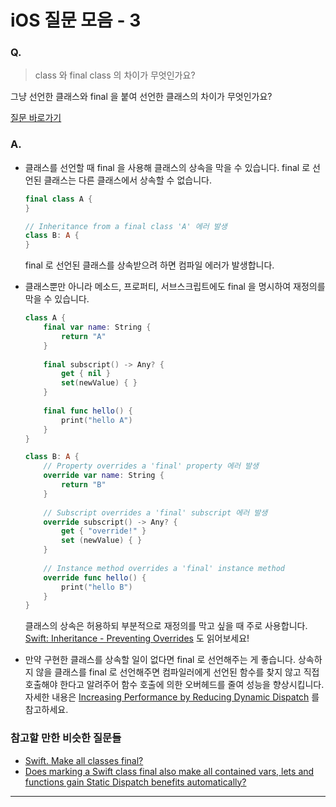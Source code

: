# iOS 질문 모음 - 3

### Q.

> class 와 final class 의 차이가 무엇인가요?

그냥 선언한 클래스와 final 을 붙여 선언한 클래스의 차이가 무엇인가요?

[질문 바로가기](https://stackoverflow.com/questions/46049783/what-is-the-difference-between-final-class-and-class)

### A.

* 클래스를 선언할 때 final 을 사용해 클래스의 상속을 막을 수 있습니다. final 로 선언된 클래스는 다른 클래스에서 상속할 수 없습니다.

  ```swift
  final class A {
  }
  
  // Inheritance from a final class 'A' 에러 발생
  class B: A {
  }
  ```

  final 로 선언된 클래스를 상속받으려 하면 컴파일 에러가 발생합니다.

* 클래스뿐만 아니라 메소드, 프로퍼티, 서브스크립트에도 final 을 명시하여 재정의를 막을 수 있습니다.

  ```swift
  class A {
      final var name: String {
          return "A"
      }
      
      final subscript() -> Any? {
          get { nil }
          set(newValue) { }
      }
      
      final func hello() {
          print("hello A")
      }
  }
  
  class B: A {
      // Property overrides a 'final' property 에러 발생
      override var name: String {
          return "B"
      }
      
      // Subscript overrides a 'final' subscript 에러 발생
      override subscript() -> Any? {
          get { "override!" }
          set (newValue) { }
      }
      
      // Instance method overrides a 'final' instance method
      override func hello() {
          print("hello B")
      }
  }
  ```

  클래스의 상속은 허용하되 부분적으로 재정의를 막고 싶을 때 주로 사용합니다. [Swift: Inheritance - Preventing Overrides](https://docs.swift.org/swift-book/LanguageGuide/Inheritance.html#ID202) 도 읽어보세요!

* 만약 구현한 클래스를 상속할 일이 없다면 final 로 선언해주는 게 좋습니다. 상속하지 않을 클래스를 final 로 선언해주면 컴파일러에게 선언된 함수를 찾지 않고 직접 호출해야 한다고 알려주어 함수 호출에 의한 오버헤드를 줄여 성능을 향상시킵니다. 자세한 내용은 [Increasing Performance by Reducing Dynamic Dispatch](https://developer.apple.com/swift/blog/?id=27) 를 참고하세요.

### 참고할 만한 비슷한 질문들

* [Swift. Make all classes final?](https://stackoverflow.com/questions/47041883/swift-make-all-classes-final)
* [Does marking a Swift class final also make all contained vars, lets and functions gain Static Dispatch benefits automatically?](https://stackoverflow.com/questions/55308577/does-marking-a-swift-class-final-also-make-all-contained-vars-lets-and-function)

-----

